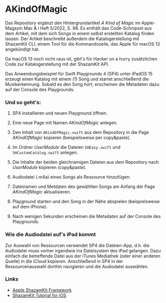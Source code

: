 # AKindOfMagic

Das Repository ergänzt den Hintergrundartikel _A Kind of Magic_ im Apple-Magazin Mac & i Heft 5/2022, S. 98. Es enthält das Code-Schnipsel aus dem Artikel, mit dem sich Songs in einem selbst erstellten Katalog finden lassen. Der Artikel beschreibt außerdem die Katalogerstellung mit ShazamKit CLI, einem Tool für die Kommandozeile, das Apple für macOS 13 angekündigt hat.

Da macOS 13 noch nicht raus ist, gibt's für Hacker on a hurry zusätzlichen Code zur Katalogerstellung mit der ShazamKit API.

Das Anwendungsbeispiel für Swift Playgrounds 4 (SP4) unter iPadOS 15 erzeugt einen Katalog mit einem (1) Song und startet anschließend die Musikerkennung. Sobald es den Song _hört_, erscheinen die Metadaten dazu auf der Console des Playgrounds.

### Und so geht's:
1. SP4 installieren und neuen Playground öffnen.
2. Eine neue Page mit Namen _AKindOfMagic_ anlegen.
3. Den Inhalt von `AKindOfMagic.swift` aus dem Repository in die Page _AKindOfMagic_ kopieren (beispielsweise per copy&paste).
4. Im Ordner _UserModule_ die Dateien `SHEasy.swift` und `SHCustomCatalog.swift` anlegen.
6. Die Inhalte der beiden gleichnamigen Dateien aus dem Repository nach _UserModule_ kopieren (copy&paste).

7. Audiodatei (.m4a) eines Songs als Ressource hinzufügen.
8. Dateinamen und Metdaten des gewählten Songs am Anfang der Page _AKindOfMagic_ aktualisieren.

9. Playground starten und den Song in der Nähe abspielen (beispielsweise auf dem iPhone).

10. Nach wenigen Sekunden erscheinen die Metadaten auf der Console des Playgrounds.

### Wie die Audiodatei auf's iPad kommt

Zur Auswahl von Ressourcen verwendet SP4 die Dateien-App, d.h. die Audiodatei muss vorher irgendwie ins Dateisystem des iPad gelangen. Dazu einfach die betreffende Datei aus der iTunes Mediathek (oder einer anderen Quelle) in die iCloud kopieren. Anschließend in SP4 in der Ressourcenauswahl dorthin navigieren und die Audiodatei auswählen.

### Links
- [Apple ShazamKit Framework](https://developer.apple.com/documentation/shazamkit)
- [ShazamKit Tutorial for iOS](https://www.raywenderlich.com/26236685-shazamkit-tutorial-for-ios-getting-started)
